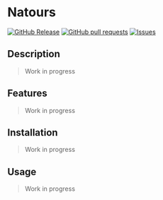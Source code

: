 # Natours
[![GitHub Release](https://img.shields.io/github/release/zjayers/natours.svg?style=flat)](https://github.com/zjayers/natours/releases)
[![GitHub pull requests](https://img.shields.io/github/issues-pr/zjayers/natours.svg?style=flat)](https://github.com/zjayers/natours/pulls)
[![Issues](https://img.shields.io/github/issues-raw/zjayers/natours.svg?maxAge=25000)](https://github.com/zjayers/natours/issues)

## Description

> Work in progress

## Features

> Work in progress

## Installation

> Work in progress

## Usage

> Work in progress

